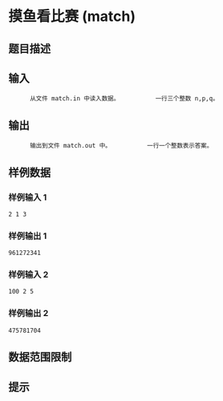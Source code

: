 # 摸鱼看比赛 (match)

## 题目描述



## 输入


          从文件 match.in 中读入数据。          一行三个整数 n,p,q。        

## 输出


          输出到文件 match.out 中。          一行一个整数表示答案。        

## 样例数据

### 样例输入 1

```
2 1 3

```

### 样例输出 1

```
961272341

```
### 样例输入 2

```
100 2 5

```

### 样例输出 2

```
475781704

```


## 数据范围限制




## 提示


